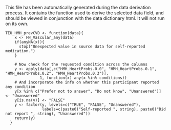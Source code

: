 This file has been automatically generated during the data derivation process.
It contains the function used to derive the selected data field, and should be viewed in conjunction with the data dictionary html.
It will not run on its own.


```
TEU_HMH_prevCVD <- function(data){
    x <- FN_Vascular_any(data)
    if(anyNA(x)){
      stop("Unexpected value in source data for self-reported medication.")
    }
    
    # Now check for the requested condition across the columns
    y <- apply(data[,c("HMH_HeartProbs.0.0", "HMH_HeartProbs.0.1", "HMH_HeartProbs.0.2", "HMH_HeartProbs.0.3")],
               1, function(x) any(x %in% conditions))
    # And incorporate the info on whether this participant reported any condition
    y[x %in% c("Prefer not to answer", "Do not know", "Unanswered")] <- "Unanswered"
    y[is.na(y)] <- "FALSE"
    y <- factor(y, levels=c("TRUE", "FALSE", "Unanswered"), 
                labels=c(paste0("Self-reported ", string), paste0("Did not report ", string), "Unanswered"))
    return(y)
  }
```


